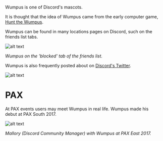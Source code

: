 <!-- TITLE: Wumpus -->

Wumpus is one of Discord's mascots.

It is thought that the idea of Wumpus came from the early computer game, [Hunt the Wumpus](https://en.wikipedia.org/wiki/Hunt_the_Wumpus).

Wumpus can be found in many locations pages on Discord, such on the friends list tabs.

![alt text](https://i.imgur.com/NFg8NKl.jpg)

*Wumpus on the 'blocked' tab of the friends list.*

Wumpus is also frequently posted about on [Discord's Twitter](https://twitter.com/discordapp).

![alt text](https://i.imgur.com/9rsvKZ8.png)
# PAX
At PAX events users may meet Wumpus in real life. Wumpus made his debut at PAX South 2017.

![alt text](http://i.imgur.com/afGy7sg.jpg?1)

*Mallory (Discord Community Manager) with Wumpus at PAX East 2017.*